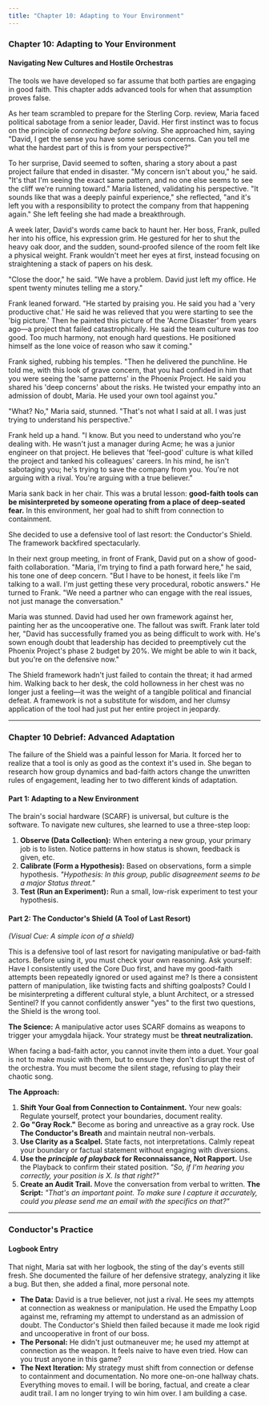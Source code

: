 ```yaml
---
title: "Chapter 10: Adapting to Your Environment"
---
```

### **Chapter 10: Adapting to Your Environment**
#### Navigating New Cultures and Hostile Orchestras

The tools we have developed so far assume that both parties are engaging in good faith. This chapter adds advanced tools for when that assumption proves false.

As her team scrambled to prepare for the Sterling Corp. review, Maria faced political sabotage from a senior leader, David. Her first instinct was to focus on the principle of *connecting before solving*. She approached him, saying "David, I get the sense you have some serious concerns. Can you tell me what the hardest part of this is from your perspective?"

To her surprise, David seemed to soften, sharing a story about a past project failure that ended in disaster. "My concern isn't about you," he said. "It's that I'm seeing the exact same pattern, and no one else seems to see the cliff we're running toward." Maria listened, validating his perspective. "It sounds like that was a deeply painful experience," she reflected, "and it's left you with a responsibility to protect the company from that happening again." She left feeling she had made a breakthrough.

A week later, David's words came back to haunt her. Her boss, Frank, pulled her into his office, his expression grim. He gestured for her to shut the heavy oak door, and the sudden, sound-proofed silence of the room felt like a physical weight. Frank wouldn't meet her eyes at first, instead focusing on straightening a stack of papers on his desk.

"Close the door," he said. "We have a problem. David just left my office. He spent twenty minutes telling me a story."

Frank leaned forward. "He started by praising you. He said you had a 'very productive chat.' He said he was relieved that you were starting to see the 'big picture.' Then he painted this picture of the 'Acme Disaster' from years ago—a project that failed catastrophically. He said the team culture was *too* good. Too much harmony, not enough hard questions. He positioned himself as the lone voice of reason who saw it coming."

Frank sighed, rubbing his temples. "Then he delivered the punchline. He told me, with this look of grave concern, that you had confided in him that you were seeing the 'same patterns' in the Phoenix Project. He said you shared his 'deep concerns' about the risks. He twisted your empathy into an admission of doubt, Maria. He used your own tool against you."

"What? No," Maria said, stunned. "That's not what I said at all. I was just trying to understand his perspective."

Frank held up a hand. "I know. But you need to understand who you're dealing with. He wasn't just a manager during Acme; he was a junior engineer on that project. He believes that 'feel-good' culture is what killed the project and tanked his colleagues' careers. In his mind, he isn't sabotaging you; he's trying to save the company from you. You're not arguing with a rival. You're arguing with a true believer."

Maria sank back in her chair. This was a brutal lesson: **good-faith tools can be misinterpreted by someone operating from a place of deep-seated fear.** In this environment, her goal had to shift from connection to containment.

She decided to use a defensive tool of last resort: the Conductor's Shield. The framework backfired spectacularly.

In their next group meeting, in front of Frank, David put on a show of good-faith collaboration. "Maria, I'm trying to find a path forward here," he said, his tone one of deep concern. "But I have to be honest, it feels like I'm talking to a wall. I'm just getting these very procedural, robotic answers." He turned to Frank. "We need a partner who can engage with the real issues, not just manage the conversation."

Maria was stunned. David had used her own framework against her, painting her as the uncooperative one. The fallout was swift. Frank later told her, "David has successfully framed you as being difficult to work with. He's sown enough doubt that leadership has decided to preemptively cut the Phoenix Project's phase 2 budget by 20%. We might be able to win it back, but you're on the defensive now."

The Shield framework hadn't just failed to contain the threat; it had armed him. Walking back to her desk, the cold hollowness in her chest was no longer just a feeling—it was the weight of a tangible political and financial defeat. A framework is not a substitute for wisdom, and her clumsy application of the tool had just put her entire project in jeopardy.

---
### **Chapter 10 Debrief: Advanced Adaptation**

The failure of the Shield was a painful lesson for Maria. It forced her to realize that a tool is only as good as the context it's used in. She began to research how group dynamics and bad-faith actors change the unwritten rules of engagement, leading her to two different kinds of adaptation.

#### **Part 1: Adapting to a New Environment**
The brain's social hardware (SCARF) is universal, but culture is the software. To navigate new cultures, she learned to use a three-step loop:
1.  **Observe (Data Collection):** When entering a new group, your primary job is to listen. Notice patterns in how status is shown, feedback is given, etc.
2.  **Calibrate (Form a Hypothesis):** Based on observations, form a simple hypothesis. *"Hypothesis: In this group, public disagreement seems to be a major Status threat."*
3.  **Test (Run an Experiment):** Run a small, low-risk experiment to test your hypothesis.

#### **Part 2: The Conductor's Shield (A Tool of Last Resort)**
*(Visual Cue: A simple icon of a shield)*

This is a defensive tool of last resort for navigating manipulative or bad-faith actors. Before using it, you must check your own reasoning. Ask yourself: Have I consistently used the Core Duo first, and have my good-faith attempts been repeatedly ignored or used against me? Is there a consistent pattern of manipulation, like twisting facts and shifting goalposts? Could I be misinterpreting a different cultural style, a blunt Architect, or a stressed Sentinel? If you cannot confidently answer "yes" to the first two questions, the Shield is the wrong tool.

**The Science:** A manipulative actor uses SCARF domains as weapons to trigger your amygdala hijack. Your strategy must be **threat neutralization.**

When facing a bad-faith actor, you cannot invite them into a duet. Your goal is not to make music with them, but to ensure they don't disrupt the rest of the orchestra. You must become the silent stage, refusing to play their chaotic song.

**The Approach:**
1.  **Shift Your Goal from Connection to Containment.** Your new goals: Regulate yourself, protect your boundaries, document reality.
2.  **Go "Gray Rock."** Become as boring and unreactive as a gray rock. Use **The Conductor's Breath** and maintain neutral non-verbals.
3.  **Use Clarity as a Scalpel.** State facts, not interpretations. Calmly repeat your boundary or factual statement without engaging with diversions.
4.  **Use the *principle of playback* for Reconnaissance, Not Rapport.** Use the Playback to confirm their stated position. *"So, if I'm hearing you correctly, your position is X. Is that right?"*
5.  **Create an Audit Trail.** Move the conversation from verbal to written. **The Script:** *"That's an important point. To make sure I capture it accurately, could you please send me an email with the specifics on that?"*

---
### **Conductor's Practice**

#### **Logbook Entry**
That night, Maria sat with her logbook, the sting of the day's events still fresh. She documented the failure of her defensive strategy, analyzing it like a bug. But then, she added a final, more personal note.

*   **The Data:** David is a true believer, not just a rival. He sees my attempts at connection as weakness or manipulation. He used the Empathy Loop against me, reframing my attempt to understand as an admission of doubt. The Conductor's Shield then failed because it made me look rigid and uncooperative in front of our boss.
*   **The Personal:** He didn't just outmaneuver me; he used my attempt at connection as the weapon. It feels naive to have even tried. How can you trust anyone in this game?
*   **The Next Iteration:** My strategy must shift from connection or defense to containment and documentation. No more one-on-one hallway chats. Everything moves to email. I will be boring, factual, and create a clear audit trail. I am no longer trying to win him over. I am building a case.
      